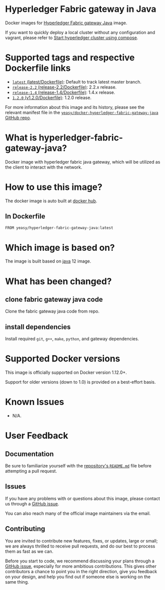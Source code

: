 Hyperledger Fabric gateway in Java
===
Docker images for [Hyperledger Fabric gateway Java](https://github.com/hyperledger/fabric-gateway-java) image.

If you want to quickly deploy a local cluster without any configuration and vagrant, please refer to [Start hyperledger cluster using compose](https://github.com/yeasy/docker-compose-files#hyperledger_fabric).

# Supported tags and respective Dockerfile links

* [`latest` (latest/Dockerfile)](https://github.com/yeasy/docker-hyperledger-fabric-gateway-java/blob/master/Dockerfile): Default to track latest master branch.
* [`release-2.2` (release-2.2/Dockerfile)](https://github.com/yeasy/docker-hyperledger-fabric-gateway-java/blob/master/release-2.2/Dockerfile): 2.2.x release.
* [`release-1.4` (release-1.4/Dockerfile)](https://github.com/yeasy/docker-hyperledger-fabric-gateway-java/blob/master/release-1.4/Dockerfile): 1.4.x release.
* [`1.2.0` (v1.2.0/Dockerfile)](https://github.com/yeasy/docker-hyperledger-fabric-gateway-java/blob/master/v1.2.0/Dockerfile): 1.2.0 release.

For more information about this image and its history, please see the relevant manifest file in the [`yeasy/docker-hyperledger-fabric-gateway-java` GitHub repo](https://github.com/yeasy/docker-hyperledger-fabric-gateway-java).

# What is hyperledger-fabric-gateway-java?
Docker image with hyperledger fabric java gateway, which will be utilized as the client to interact with the network.

# How to use this image?
The docker image is auto built at [docker hub](https://hub.docker.com/repository/docker/yeasy/hyperledger-fabric-gateway-java).

## In Dockerfile
```sh
FROM yeasy/hyperledger-fabric-gateway-java:latest
```

# Which image is based on?
The image is built based on [java](https://hub.docker.com/_/java) 12 image.

# What has been changed?
## clone fabric gateway java code
Clone the fabric gateway java code from repo.

## install dependencies
Install required `git`, `g++`, `make`, `python`, and gateway dependencies.

# Supported Docker versions

This image is officially supported on Docker version 1.12.0+.

Support for older versions (down to 1.0) is provided on a best-effort basis.

# Known Issues
* N/A.

# User Feedback
## Documentation
Be sure to familiarize yourself with the [repository's `README.md`](https://github.com/yeasy/docker-hyperledger-fabric-gateway-java/blob/master/README.md) file before attempting a pull request.

## Issues
If you have any problems with or questions about this image, please contact us through a [GitHub issue](https://github.com/yeasy/docker-hyperledger-fabric-gateway-java/issues).

You can also reach many of the official image maintainers via the email.

## Contributing

You are invited to contribute new features, fixes, or updates, large or small; we are always thrilled to receive pull requests, and do our best to process them as fast as we can.

Before you start to code, we recommend discussing your plans through a [GitHub issue](https://github.com/yeasy/docker-hyperledger-fabric-gateway-java/issues), especially for more ambitious contributions. This gives other contributors a chance to point you in the right direction, give you feedback on your design, and help you find out if someone else is working on the same thing.
